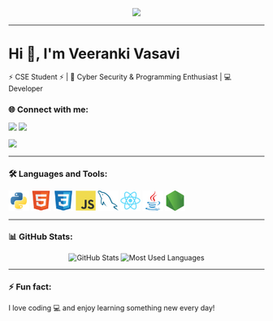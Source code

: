 <!-- Banner -->
<p align="center">
  <img src="https://readme-typing-svg.herokuapp.com?font=Fira+Code&size=30&pause=1000&color=00E1FF&center=true&vCenter=true&width=600&lines=Hi+there!+I'm+Vasavi+👋;Full+Stack+Developer;Node.js+%7C+Express+%7C+MongoDB;Enthusiast;Welcome+to+my+GitHub+Profile!">
</p>


---

# Hi 👋, I'm Veeranki Vasavi  
⚡ CSE Student ⚡ | 🌱 Cyber Security & Programming Enthusiast | 💻 Developer
### 🌐 Connect with me:
<p align="left">
  <a href="https://x.com/vasavi1876" target="_blank"><img src="https://img.icons8.com/color/48/000000/twitter--v1.png"/></a>
  <a href="https://www.linkedin.com/in/vasavi-veeranki-041687374/" target="_blank"><img src="https://img.icons8.com/color/48/000000/linkedin.png"/></a>
  
  <a href="https://www.instagram.com/vas_av_i18_76/" target="_blank"><img src="https://img.icons8.com/color/48/000000/instagram-new--v1.png"/></a>
 
</p>

---

### 🛠️ Languages and Tools:
<p align="left"> 
  
  <img src="https://raw.githubusercontent.com/devicons/devicon/master/icons/python/python-original.svg" alt="Python" width="40" height="40"/> 
  <img src="https://raw.githubusercontent.com/devicons/devicon/master/icons/html5/html5-original.svg" alt="HTML" width="40" height="40"/> 
  <img src="https://raw.githubusercontent.com/devicons/devicon/master/icons/css3/css3-original.svg" alt="CSS" width="40" height="40"/> 
  <img src="https://raw.githubusercontent.com/devicons/devicon/master/icons/javascript/javascript-original.svg" alt="JavaScript" width="40" height="40"/> 
  
  <img src="https://raw.githubusercontent.com/devicons/devicon/master/icons/mysql/mysql-original.svg" alt="MySQL" width="40" height="40"/> 
  <img src="https://raw.githubusercontent.com/devicons/devicon/master/icons/react/react-original.svg" alt="React" width="40" height="40"/>
  <img src="https://raw.githubusercontent.com/devicons/devicon/master/icons/java/java-original.svg" alt="Java" width="40" height="40"/>
  <img src="https://raw.githubusercontent.com/devicons/devicon/master/icons/nodejs/nodejs-original.svg" alt="Node.js" width="40" height="40"/> 
  
   
</p>

---

### 📊 GitHub Stats:
<p align="center">
  <img src="https://github-readme-stats.vercel.app/api?username=Vasavi-221&show_icons=true&theme=tokyonight" alt="GitHub Stats" />
  <img src="https://github-readme-stats.vercel.app/api/top-langs/?username=Vasavi-221&layout=compact&theme=tokyonight" alt="Most Used Languages" />
</p>

---

### ⚡ Fun fact:
I love coding 💻 and enjoy learning something new every day!
